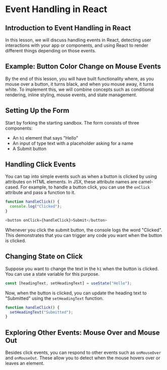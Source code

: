 # Event Handling in React

## Introduction to Event Handling in React

In this lesson, we will discuss handling events in React, detecting user interactions with your app or components, and using React to render different things depending on those events.

## Example: Button Color Change on Mouse Events

By the end of this lesson, you will have built functionality where, as you mouse over a button, it turns black, and when you mouse away, it turns white. To implement this, we will combine concepts such as conditional rendering, inline styling, mouse events, and state management.

## Setting Up the Form

Start by forking the starting sandbox. The form consists of three components:

- An `h1` element that says "Hello"
- An input of type text with a placeholder asking for a name
- A Submit button

## Handling Click Events

You can tap into simple events such as when a button is clicked by using attributes on HTML elements. In JSX, these attribute names are camel-cased. For example, to handle a button click, you can use the `onClick` attribute and pass a function to it.

```js
function handleClick() {
  console.log("Clicked");
}
```

```js
<button onClick={handleClick}>Submit</button>
```

Whenever you click the submit button, the console logs the word "Clicked". This demonstrates that you can trigger any code you want when the button is clicked.

## Changing State on Click

Suppose you want to change the text in the `h1` when the button is clicked. You can use a state variable for this purpose.

```js
const [headingText, setHeadingText] = useState("Hello");
```

Now, when the button is clicked, you can update the heading text to "Submitted" using the `setHeadingText` function.

```js
function handleClick() {
  setHeadingText("Submitted");
}
```

## Exploring Other Events: Mouse Over and Mouse Out

Besides click events, you can respond to other events such as `onMouseOver` and `onMouseOut`. These allow you to detect when the mouse hovers over or leaves an element.
